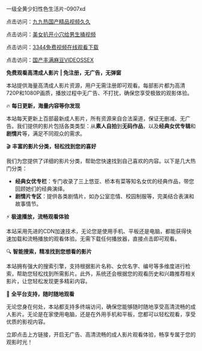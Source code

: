 一级全黄少妇性色生活片-0907xd

点击访问：<a href="https://heiliaowt0d7p.pages.dev">九九热国产精品视频久久</a>

点击访问：<a href="https://heiliaoga6s9v.pages.dev">美女扒开小穴给男生捅视频</a>

点击访问：<a href="https://heiliaoow5kzm.pages.dev">3344免费视频在线观看下载</a>

点击访问：<a href="https://heiliao2dmwwy.pages.dev">国产丰满麻豆VIDEOSSEX</a>

**免费观看高清成人影片 | 免注册，无广告，无弹窗**

本站提供海量高清成人影片资源，用户无需注册即可观看。每部影片都为高清720P和1080P画质，播放过程中无广告、不打扰，确保您享受极致的观影体验。

🔥 **每日更新，海量内容等你发现**

本站每天更新上百部最新成人影片，所有资源来自合法渠道，保证无删减、无广告。我们提供的影片包括各类类型：从**素人自拍**到**无码作品**，以及**经典女优专辑**和**剧情片**等，满足不同观众的需求。

🎬 **丰富的影片分类，轻松找到您的喜好**

我们为您提供了详细的影片分类，帮助您快速找到自己喜欢的内容。以下是几大热门分类：
- **经典女优专栏**：专门收录了三上悠亚、桥本有菜等知名女优的经典作品，带您回顾她们的经典演绎。
- **剧情片专区**：提供各类剧情片，如办公室恋情、校园制服等，完美结合表演和故事情节。

⚡ **极速播放，流畅观看体验**

本站采用先进的CDN加速技术，无论您是使用手机、平板还是电脑，都能获得快速加载和流畅播放的观看体验。无需下载任何播放器，直接点击即可观看。

🔍 **智能搜索，精准找到您想看的影片**

本站拥有强大的搜索引擎，支持根据影片名称、女优名字、编号等多维度进行检索，帮助您轻松找到所需影片。此外，系统还会根据您的观看历史和兴趣推荐相关影片，让您轻松发现更多精彩内容。

📱 **全平台支持，随时随地观看**

无论您身在何处，本站都支持多终端访问，确保您能够随时随地享受高清流畅的成人影片。无论是在家使用电脑，还是在外用手机和平板，您都可以轻松观看，享受优质的影视内容。

立即点击上方链接，开启无广告、高清流畅的成人影片观看体验，畅享专属于您的观影时光！

<span style="display:none;">[Canonical link]( https://github.com/45aad/12316 ）</span>
